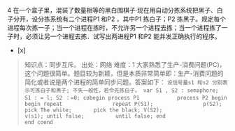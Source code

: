 4
在一个盒子里，混装了数量相等的黑白围棋子·现在用自动分拣系统把黑子、白子分开，设分拣系统有二个进程P1 和P2 ，其中P1 拣白子；P2
拣黑子。规定每个进程每次拣一子；当一个进程在拣时，不允许另一个进程去拣；当一个进程拣了一子时，必须让另一个进程去拣．试写出两进程P1 和P2
能并发正确执行的程序。
- [x]  

> 知识点：同步互斥。
> 出处：网络
> 难度：1
> 大家熟悉了生产-消费问题(PC)，这个问题很简单。题目较为新颖，但是本质非常简单即：生产-消费问题的简化或者说是两个进程的简单同步问题。答案如下：
>     ```
>     设信号量s1 和s2 分别表示可拣白子和黑子;
>     不失一般性，若令先拣白子。
>     var S1 , S2 : semaphore;
>     S1 : = l; S2 ：=0;
>     cobegin
>       process P1            process P2
>       begin                 begin
>         repeat                repeat
>           P(S1);                p(S2);
>           pick The white;       pick the black;
>           V(S2);                v(s1);
>         until false;          until false;
>       end                   end
>     coend
>     ```
>     
